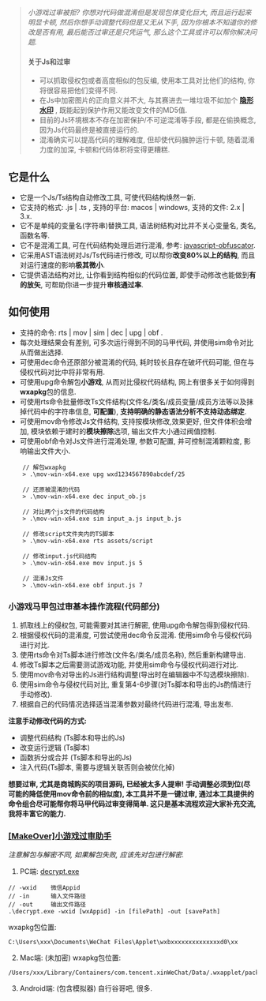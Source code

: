 > *小游戏过审被拒? 你想对代码做混淆但是发现包体变化巨大, 而且运行起来明显卡顿, 然后你想手动调整代码但是又无从下手, 因为你根本不知道你的修改是否有用, 最后能否过审还是只凭运气, 那么这个工具或许可以帮你解决问题.*
> 
> #### 关于Js和过审
> * 可以抓取侵权包或者高度相似的包反编, 使用本工具对比他们的结构, 你将很容易把他们变得不同.
> * 在Js中加密图片的正向意义并不大, 与其赛进去一堆垃圾不如加个 [**隐形水印**](https://store.cocos.com/app/detail/5318) , 既能起到保护作用又能改变文件的MD5值.
> * 目前的Js环境根本不存在加密保护/不可逆混淆等手段, 都是在偷换概念, 因为Js代码最终是被直接运行的.
> * 混淆确实可以提高代码的理解难度, 但却使代码臃肿运行卡顿, 随着混淆力度的加深, 卡顿和代码体积将变得更糟糕.

## 它是什么
* 它是一个Js/Ts结构自动修改工具, 可使代码结构焕然一新.
* 它支持的格式: .js | .ts , 支持的平台: macos | windows, 支持的文件: 2.x | 3.x.
* 它不是单纯的变量名(字符串)替换工具, 语法树结构对比并不关心变量名, 类名, 函数名等.
* 它不是混淆工具, 可在代码结构处理后进行混淆, 参考: [javascript-obfuscator](https://obfuscator.io).
* 它采用AST语法树对Js/Ts代码进行修改, 可以帮你**改变80%以上的结构**, 而且对运行速度的影响**极其微小**.
* 它提供语法结构对比, 让你看到结构相似的代码位置, 即使手动修改也能做到**有的放矢**, 可帮助你进一步提升**审核通过率**.

## 如何使用
* 支持的命令: rts | mov | sim | dec | upg | obf .
* 每次处理结果会有差别, 可多次运行得到不同的马甲代码, 并使用sim命令对比从而做出选择.
* 可使用dec命令还原部分被混淆的代码, 耗时较长且存在破坏代码可能, 但在与侵权代码对比中将非常有用.
* 可使用upg命令解包**小游戏**, 从而对比侵权代码结构, 网上有很多关于如何得到**wxapkg**包的信息.
* 可使用rts命令批量修改Ts文件结构(文件名/类名/成员变量/成员方法等以及抹掉代码中的字符串信息, **可配置**), **支持明确的静态语法分析不支持动态绑定**.
* 可使用mov命令修改Js文件结构, 支持按模块修改,效果更好, 但文件体积会增加, 模块依赖于建时的**模块擦除**选项, 输出文件大小通过阀值控制.
* 可使用obf命令对Js文件进行混淆处理, 参数可配置, 并可控制混淆颗粒度, 影响输出文件大小.
```
    // 解包wxapkg
    > .\mov-win-x64.exe upg wxd1234567890abcdef/25
   
    // 还原被混淆的代码
    > .\mov-win-x64.exe dec input_ob.js

    // 对比两个js文件的代码结构
    > .\mov-win-x64.exe sim input_a.js input_b.js

    // 修改script文件夹内的TS脚本
    > .\mov-win-x64.exe rts assets/script

    // 修改input.js代码结构
    > .\mov-win-x64.exe mov input.js 5
    
    // 混淆Js文件
    > .\mov-win-x64.exe obf input.js 7
```

### 小游戏马甲包过审基本操作流程(代码部分)
1. 抓取线上的侵权包, 可能需要对其进行解密, 使用upg命令解包得到侵权代码. 
2. 根据侵权代码的混淆度, 可尝试使用dec命令反混淆. 使用sim命令与侵权代码进行对比.
3. 使用rts命令对Ts脚本进行修改(文件名/类名/成员名称), 然后重新构建导出.
4. 修改Ts脚本之后需要测试游戏功能, 并使用sim命令与侵权代码进行对比.
5. 使用mov命令对导出的Js进行结构调整(导出时在编辑器中不勾选模块擦除). 
6. 使用sim命令与侵权代码对比, 重复第4-6步骤(对Ts脚本和导出的Js酌情进行手动修改).
7. 根据自己的代码情况选择适当混淆参数对最终代码进行混淆, 导出发布.

**注意手动修改代码的方式:**
- 调整代码结构 (Ts脚本和导出的Js)
- 改变运行逻辑 (Ts脚本)
- 函数拆分或合并 (Ts脚本和导出的Js)
- 注入代码(Ts脚本, 需要与逻辑关联否则会被优化掉)

**想要过审, 尤其是商城购买的项目源码, 已经被太多人提审! 手动调整必须到位(尽可能的降低使用mov命令前的相似度), 本工具并不是一键过审, 通过本工具提供的命令组合尽可能帮你将马甲代码过审变得简单. 这只是基本流程欢迎大家补充交流, 我将丰富它的能力.**

### [[MakeOver]小游戏过审助手](https://store.cocos.com/app/detail/5337)

*注意解包与解密不同, 如果解包失败, 应该先对包进行解密.*
1. PC端: [decrypt.exe](./wxapkg_decrypt_win.exe)
```
// -wxid    微信Appid
// -in      输入文件路径
// -out     输出文件路径
.\decrypt.exe -wxid [wxAppid] -in [filePath] -out [savePath]
```
wxapkg包位置:
```
C:\Users\xxx\Documents\WeChat Files\Applet\wxbxxxxxxxxxxxxxxd0\xx
```

2. Mac端: (未加密)
wxapkg包位置:
```
/Users/xxx/Library/Containers/com.tencent.xinWeChat/Data/.wxapplet/packages/wx18ded455ed95f695/15
```

3. Android端: (包含模拟器) 自行谷哥吧, 很多.
